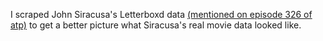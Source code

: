 I scraped John Siracusa's Letterboxd data [(mentioned on episode 326 of atp)](atp.fm/326) to get a better picture what Siracusa's real movie data looked like. 
